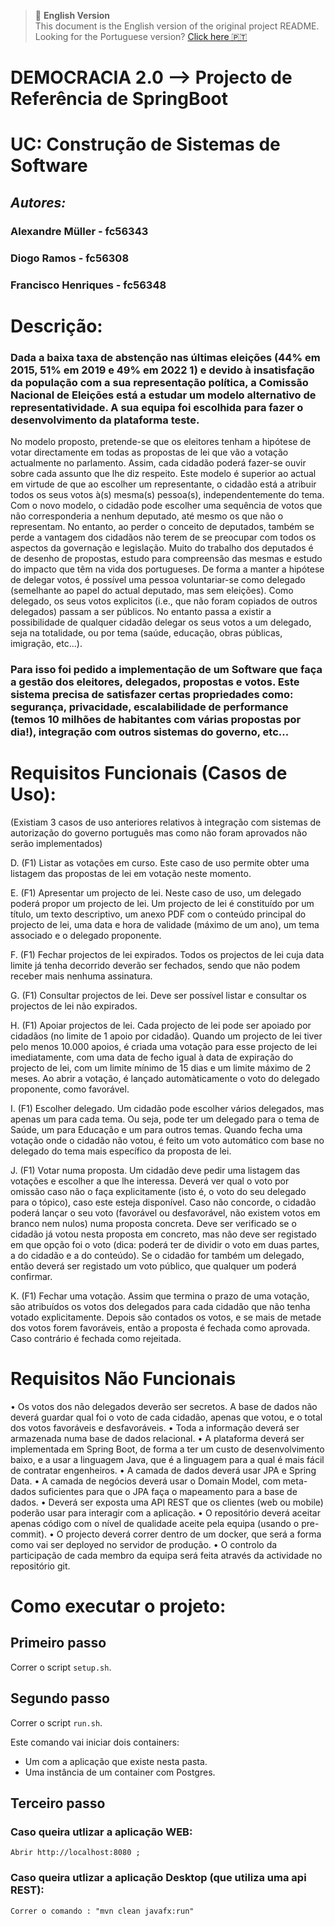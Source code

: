 
> 📘 **English Version**  
> This document is the English version of the original project README.  
> Looking for the Portuguese version? [Click here 🇵🇹](./README.pt.md)

# DEMOCRACIA 2.0 --> Projecto de Referência de SpringBoot

# UC: Construção de Sistemas de Software

## *Autores:*
###     Alexandre Müller 	- fc56343
###     Diogo Ramos 			- fc56308
###     Francisco Henriques 	- fc56348       
 
# Descrição:

### Dada a baixa taxa de abstenção nas últimas eleições (44% em 2015, 51% em 2019 e 49% em 2022 1) e  devido à insatisfação da população com a sua representação política, a Comissão Nacional de Eleições está a estudar um modelo alternativo de representatividade. A sua equipa foi escolhida para fazer o desenvolvimento da plataforma teste.

No modelo proposto, pretende-se que os eleitores tenham a hipótese de votar directamente em todas as
propostas de lei que vão a votação actualmente no parlamento. Assim, cada cidadão poderá fazer-se ouvir
sobre cada assunto que lhe diz respeito. Este modelo é superior ao actual em virtude de que ao escolher um
representante, o cidadão está a atribuir todos os seus votos à(s) mesma(s) pessoa(s), independentemente
do tema. Com o novo modelo, o cidadão pode escolher uma sequência de votos que não corresponderia a
nenhum deputado, até mesmo os que não o representam. No entanto, ao perder o conceito de deputados, também se perde a vantagem dos cidadãos não terem de se
preocupar com todos os aspectos da governação e legislação. Muito do trabalho dos deputados é de desenho
de propostas, estudo para compreensão das mesmas e estudo do impacto que têm na vida dos portugueses.
De forma a manter a hipótese de delegar votos, é possível uma pessoa voluntariar-se como delegado (semelhante ao papel do actual deputado, mas sem eleições). Como delegado, os seus votos explicitos (i.e., que
não foram copiados de outros delegados) passam a ser públicos. No entanto passa a existir a possibilidade
de qualquer cidadão delegar os seus votos a um delegado, seja na totalidade, ou por tema (saúde, educação,
obras públicas, imigração, etc...).

### Para isso foi pedido a implementação de um Software que faça a gestão dos eleitores, delegados, propostas e votos. Este sistema precisa de satisfazer certas propriedades como: segurança, privacidade, escalabilidade de performance (temos 10 milhões de habitantes com várias propostas por dia!), integração com outros sistemas do governo, etc...


# Requisitos Funcionais (Casos de Uso):
(Existiam 3 casos de uso anteriores relativos à integração com sistemas de autorização do governo português mas como não foram aprovados
não serão implementados)

D. (F1) Listar as votações em curso. Este caso de uso permite obter uma listagem das propostas de lei
em votação neste momento.

E. (F1) Apresentar um projecto de lei. Neste caso de uso, um delegado poderá propor um projecto
de lei. Um projecto de lei é constituído por um título, um texto descriptivo, um anexo PDF com o
conteúdo principal do projecto de lei, uma data e hora de validade (máximo de um ano), um tema
associado e o delegado proponente.

F. (F1) Fechar projectos de lei expirados. Todos os projectos de lei cuja data limite já tenha decorrido
deverão ser fechados, sendo que não podem receber mais nenhuma assinatura.

G. (F1) Consultar projectos de lei. Deve ser possível listar e consultar os projectos de lei não expirados.

H. (F1) Apoiar projectos de lei. Cada projecto de lei pode ser apoiado por cidadãos (no limite de 1 apoio
por cidadão). Quando um projecto de lei tiver pelo menos 10.000 apoios, é criada uma votação para
esse projecto de lei imediatamente, com uma data de fecho igual à data de expiração do projecto de
lei, com um limite mínimo de 15 dias e um limite máximo de 2 meses. Ao abrir a votação, é lançado
automàticamente o voto do delegado proponente, como favorável.

I. (F1) Escolher delegado. Um cidadão pode escolher vários delegados, mas apenas um para cada
tema. Ou seja, pode ter um delegado para o tema de Saúde, um para Educação e um para outros
temas. Quando fecha uma votação onde o cidadão não votou, é feito um voto automático com base
no delegado do tema mais específico da proposta de lei.

J. (F1) Votar numa proposta. Um cidadão deve pedir uma listagem das votações e escolher a que lhe
interessa. Deverá ver qual o voto por omissão caso não o faça explicitamente (isto é, o voto do seu
delegado para o tópico), caso este esteja disponível. Caso não concorde, o cidadão poderá lançar o seu
voto (favorável ou desfavorável, não existem votos em branco nem nulos) numa proposta concreta.
Deve ser verificado se o cidadão já votou nesta proposta em concreto, mas não deve ser registado em
que opção foi o voto (dica: poderá ter de dividir o voto em duas partes, a do cidadão e a do conteúdo).
Se o cidadão for também um delegado, então deverá ser registado um voto público, que qualquer um
poderá confirmar.

K. (F1) Fechar uma votação. Assim que termina o prazo de uma votação, são atribuídos os votos dos
delegados para cada cidadão que não tenha votado explicitamente. Depois são contados os votos,
e se mais de metade dos votos forem favoráveis, então a proposta é fechada como aprovada. Caso
contrário é fechada como rejeitada.


# Requisitos Não Funcionais

• Os votos dos não delegados deverão ser secretos. A base de dados não deverá guardar qual foi o voto
de cada cidadão, apenas que votou, e o total dos votos favoráveis e desfavoráveis.
• Toda a informação deverá ser armazenada numa base de dados relacional.
• A plataforma deverá ser implementada em Spring Boot, de forma a ter um custo de desenvolvimento
baixo, e a usar a linguagem Java, que é a linguagem para a qual é mais fácil de contratar engenheiros.
• A camada de dados deverá usar JPA e Spring Data.
• A camada de negócios deverá usar o Domain Model, com meta-dados suficientes para que o JPA faça
o mapeamento para a base de dados.
• Deverá ser exposta uma API REST que os clientes (web ou mobile) poderão usar para interagir com a
aplicação.
• O repositório deverá aceitar apenas código com o nível de qualidade aceite pela equipa (usando o
pre-commit).
• O projecto deverá correr dentro de um docker, que será a forma como vai ser deployed no servidor de
produção.
• O controlo da participação de cada membro da equipa será feita através da actividade no repositório
git.


# Como executar o projeto:

## Primeiro passo

Correr o script `setup.sh`.

## Segundo passo 

Correr o script `run.sh`.

Este comando vai iniciar dois containers:

* Um com a aplicação que existe nesta pasta.
* Uma instância de um container com Postgres.

## Terceiro passo

### Caso queira utlizar a aplicação WEB:
    Abrir http://localhost:8080 ;

### Caso queira utlizar a aplicação Desktop (que utiliza uma api REST):
    Correr o comando : "mvn clean javafx:run" 


